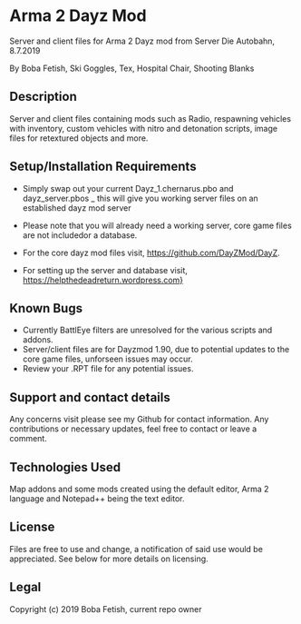 <h1> Arma 2 Dayz Mod
</h1>

Server and client files for Arma 2 Dayz mod from Server Die Autobahn, 8.7.2019 

By Boba Fetish, Ski Goggles, Tex, Hospital Chair, Shooting Blanks 

## Description

Server and client files containing mods such as Radio, respawning vehicles with inventory, custom vehicles with nitro and detonation scripts, image files for retextured objects and more. 

## Setup/Installation Requirements 

- Simply swap out your current Dayz_1.chernarus.pbo and dayz_server.pbos _ this will give you working server files on an established dayz mod server 

- Please note that you will already need a working server, core game files are not includedor a database. 

- For the core dayz mod files visit, https://github.com/DayZMod/DayZ. 

- For setting up the server and database visit, https://helpthedeadreturn.wordpress.com}

## Known Bugs 

- Currently BattlEye filters are unresolved for the various scripts and addons. 
- Server/client files are for Dayzmod 1.90, due to potential updates to the core game files, unforseen issues may occur.
- Review your .RPT file for any potential issues. 

## Support and contact details

Any concerns visit please see my Github for contact information. Any contributions or necessary updates, feel free to contact or leave a comment.

## Technologies Used 

Map addons and some mods created using the default editor, Arma 2 language and Notepad++ being the text editor.

## License 

Files are free to use and change, a notification of said use would be appreciated. See below for more details on licensing.

## Legal

Copyright (c) 2019 Boba Fetish, current repo owner
